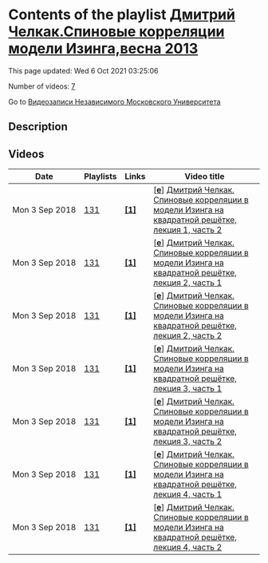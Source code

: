 # Contents of the playlist [Дмитрий Челкак.Спиновые корреляции модели Изинга,весна 2013](https://www.youtube.com/playlist?list=PLp9ABVh6_x4FeLUiw7JoyyJwD8m_Y5xu8)

This page updated: Wed 6 Oct 2021 03:25:06

Number of videos: [7](#videos)

Go to [Видеозаписи Независимого Московского Университета](../README.md)

## Description



## Videos

|Date|Playlists|Links|Video title|
|---|---|---|---|
| Mon&nbsp;3&nbsp;Sep&nbsp;2018 | [131](../playlists/131 "Дмитрий Челкак.Спиновые корреляции модели Изинга,весна 2013") | [**[1]**](http://ium.mccme.ru/s13/chelkak-minikurs.html) | [[**e**](https://studio.youtube.com/video/PJ85SI5viBg/edit "Edit")] [Дмитрий Челкак. Спиновые корреляции в модели Изинга на квадратной решётке, лекция 1, часть 2](https://www.youtube.com/watch?v=PJ85SI5viBg&list=PLp9ABVh6_x4FeLUiw7JoyyJwD8m_Y5xu8 "Мини-спецкурс НМУ. &#013;16 января 2013 г. 17:30, НМУ 303 (Москва, Большой Власьевский пер., 11)&#013;http://ium.mccme.ru/s13/chelkak-minikurs.html") |
| Mon&nbsp;3&nbsp;Sep&nbsp;2018 | [131](../playlists/131 "Дмитрий Челкак.Спиновые корреляции модели Изинга,весна 2013") | [**[1]**](http://ium.mccme.ru/s13/chelkak-minikurs.html) | [[**e**](https://studio.youtube.com/video/vMGPpcXQ7Do/edit "Edit")] [Дмитрий Челкак. Спиновые корреляции в модели Изинга на квадратной решётке, лекция 2, часть 1](https://www.youtube.com/watch?v=vMGPpcXQ7Do&list=PLp9ABVh6_x4FeLUiw7JoyyJwD8m_Y5xu8 "Мини-спецкурс НМУ. &#013;23 января 2013 г. 17:30, НМУ 303 (Москва, Большой Власьевский пер., 11)&#013;http://ium.mccme.ru/s13/chelkak-minikurs.html") |
| Mon&nbsp;3&nbsp;Sep&nbsp;2018 | [131](../playlists/131 "Дмитрий Челкак.Спиновые корреляции модели Изинга,весна 2013") | [**[1]**](http://ium.mccme.ru/s13/chelkak-minikurs.html) | [[**e**](https://studio.youtube.com/video/pk8wKk4CKKA/edit "Edit")] [Дмитрий Челкак. Спиновые корреляции в модели Изинга на квадратной решётке, лекция 2, часть 2](https://www.youtube.com/watch?v=pk8wKk4CKKA&list=PLp9ABVh6_x4FeLUiw7JoyyJwD8m_Y5xu8 "Мини-спецкурс НМУ. &#013;23 января 2013 г. 17:30, НМУ 303 (Москва, Большой Власьевский пер., 11)&#013;http://ium.mccme.ru/s13/chelkak-minikurs.html") |
| Mon&nbsp;3&nbsp;Sep&nbsp;2018 | [131](../playlists/131 "Дмитрий Челкак.Спиновые корреляции модели Изинга,весна 2013") | [**[1]**](http://ium.mccme.ru/s13/chelkak-minikurs.html) | [[**e**](https://studio.youtube.com/video/Q4hAiC4_uT8/edit "Edit")] [Дмитрий Челкак. Спиновые корреляции в модели Изинга на квадратной решётке, лекция 3, часть 1](https://www.youtube.com/watch?v=Q4hAiC4_uT8&list=PLp9ABVh6_x4FeLUiw7JoyyJwD8m_Y5xu8 "Мини-спецкурс НМУ. &#013;30 января 2013 г. 17:30, НМУ 303 (Москва, Большой Власьевский пер., 11)&#013;http://ium.mccme.ru/s13/chelkak-minikurs.html") |
| Mon&nbsp;3&nbsp;Sep&nbsp;2018 | [131](../playlists/131 "Дмитрий Челкак.Спиновые корреляции модели Изинга,весна 2013") | [**[1]**](http://ium.mccme.ru/s13/chelkak-minikurs.html) | [[**e**](https://studio.youtube.com/video/yESOoMX_Xzw/edit "Edit")] [Дмитрий Челкак. Спиновые корреляции в модели Изинга на квадратной решётке, лекция 3, часть 2](https://www.youtube.com/watch?v=yESOoMX_Xzw&list=PLp9ABVh6_x4FeLUiw7JoyyJwD8m_Y5xu8 "Мини-спецкурс НМУ. &#013;30 января 2013 г. 17:30, НМУ 303 (Москва, Большой Власьевский пер., 11)&#013;http://ium.mccme.ru/s13/chelkak-minikurs.html") |
| Mon&nbsp;3&nbsp;Sep&nbsp;2018 | [131](../playlists/131 "Дмитрий Челкак.Спиновые корреляции модели Изинга,весна 2013") | [**[1]**](http://ium.mccme.ru/s13/chelkak-minikurs.html) | [[**e**](https://studio.youtube.com/video/PN7A4enYwaA/edit "Edit")] [Дмитрий Челкак. Спиновые корреляции в модели Изинга на квадратной решётке, лекция 4, часть 1](https://www.youtube.com/watch?v=PN7A4enYwaA&list=PLp9ABVh6_x4FeLUiw7JoyyJwD8m_Y5xu8 "Мини-спецкурс НМУ. &#013;6 февраля 2013 г. 17:30, НМУ 303 (Москва, Большой Власьевский пер., 11)&#013;http://ium.mccme.ru/s13/chelkak-minikurs.html") |
| Mon&nbsp;3&nbsp;Sep&nbsp;2018 | [131](../playlists/131 "Дмитрий Челкак.Спиновые корреляции модели Изинга,весна 2013") | [**[1]**](http://ium.mccme.ru/s13/chelkak-minikurs.html) | [[**e**](https://studio.youtube.com/video/1nPs5bVP1p8/edit "Edit")] [Дмитрий Челкак. Спиновые корреляции в модели Изинга на квадратной решётке, лекция 4, часть 2](https://www.youtube.com/watch?v=1nPs5bVP1p8&list=PLp9ABVh6_x4FeLUiw7JoyyJwD8m_Y5xu8 "Мини-спецкурс НМУ. &#013;6 февраля 2013 г. 17:30, НМУ 303 (Москва, Большой Власьевский пер., 11)&#013;http://ium.mccme.ru/s13/chelkak-minikurs.html") |
